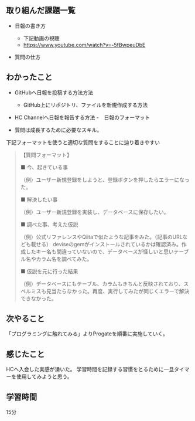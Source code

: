 ## 取り組んだ課題一覧

- 日報の書き方
  - 下記動画の視聴   
  - https://www.youtube.com/watch?v=-5fBwpeuDbE

- 質問の仕方

## わかったこと

- GitHubへ日報を投稿する方法方法
  - GitHub上にリポジトリ、ファイルを新規作成する方法

- HC Channelへ日報を報告する方法
  -　日報のフォーマット 

- 質問は成長するために必要なスキル。

下記フォーマットを使うと適切な質問をすることに辿り着きやすい

>【質問フォーマット】
>
>■ 今、起きている事
>
>（例）ユーザー新規登録をしようと、登録ボタンを押したらエラーになった。
>
>■ 解決したい事
>
>（例）ユーザー新規登録を実装し、データベースに保存したい。
>
>■ 調べた事、考えた仮説
>
>（例）公式リファレンスやQiitaで似たような記事をみた。（記事のURLなども載せる）
>deviseのgemがインストールされているかは確認済み。作成したキー名も間違っていないので、データベースが怪しいと思いテーブル名やカラム名を調べてみた。
>
>■ 仮説を元に行った結果
>
>（例）データベースにもテーブル、カラムもきちんと反映されており、スペルミスも見当たらなかった。再度、実行してみたが同じくエラーで解決できなかった。

## 次やること

「プログラミングに触れてみる」よりProgateを順番に実施していく。

## 感じたこと

HCへ入会した実感が湧いた。
学習時間を記録する習慣をとるために一旦タイマーを使用してみようと思う。

## 学習時間

15分
